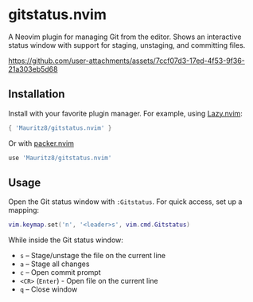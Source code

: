 # gitstatus.nvim

A Neovim plugin for managing Git from the editor. Shows an interactive status window with support for staging, unstaging, and committing files.

https://github.com/user-attachments/assets/7ccf07d3-17ed-4f53-9f36-21a303eb5d68

## Installation
Install with your favorite plugin manager. For example, using [Lazy.nvim](https://github.com/folke/lazy.nvim):

```lua
{ 'Mauritz8/gitstatus.nvim' }
```

Or with [packer.nvim](https://github.com/wbthomason/packer.nvim)

```lua
use 'Mauritz8/gitstatus.nvim'
```

## Usage

Open the Git status window with `:Gitstatus`. For quick access, set up a mapping:

``` lua
vim.keymap.set('n', '<leader>s', vim.cmd.Gitstatus)
```

While inside the Git status window:
- `s` – Stage/unstage the file on the current line
- `a` – Stage all changes
- `c` – Open commit prompt
- `<CR>` (`Enter`) - Open file on the current line
- `q` – Close window
